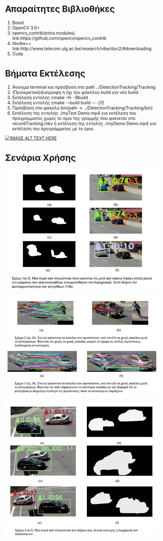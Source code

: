 # Απαραίτητες Βιβλιοθήκες

<ol>
<li>Boost</li>
<li>OpenCV 3.0+</li>
<li>opencv_contrib(extra modules) link:https://github.com/opencv/opencv_contrib</li>
<li>libvibe++ link:http://www.telecom.ulg.ac.be/research/vibe/doc2/#downloading</li>
<li>Cuda</li>
</ol>

  
# Βήματα Εκτέλεσης
<ol>  
<li>Άνοιγμα terminal και πρόσβαση στο path ../DetectionTracking/Tracking</li>
<li>(Προαιρετικό)Διαγραφή ή όχι του φάκελου build για νέο build.</li>
<li>Εκτέλεση εντολής cmake -H. -Bbuild</li>
<li>Εκτέλεση εντολής cmake --build build  -- -j12</li>
<li>Πρόσβαση στο φάκελο bin(path -> ../DetectionTracking/Tracking/bin)</li>
<li>Εκτέλεση της εντολής ./myTest Demo.mp4 για εκτέλεση του προγράμματος χωρίς το όριο της γραμμής που φαίνεται στο recordTracking.mkv ή εκτέλεση της εντολής ./myDemo Demo.mp4 για εκτέλεση του προγράμματος με το όριο.</li>
</ol>

[![IMAGE ALT TEXT HERE](http://img.youtube.com/vi/P-dzXwhelM0/0.jpg)](http://www.youtube.com/watch?v=P-dzXwhelM0)


# Σενάρια Χρήσης

![alt text](https://github.com/AlexKypr/University/blob/master/Tracking/screens5.png?raw=true)

![alt text](https://github.com/AlexKypr/University/blob/master/Tracking/screens3.png?raw=true)

![alt text](https://github.com/AlexKypr/University/blob/master/Tracking/screens4.png?raw=true)


